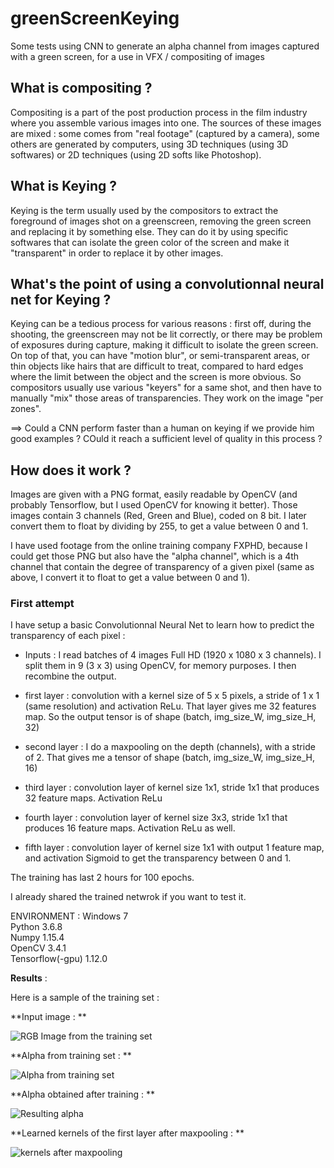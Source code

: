 # greenScreenKeying
Some tests using CNN to generate an alpha channel from images captured with a green screen, for a use in VFX / compositing of images

## What is compositing ?
Compositing is a part of the post production process in the film industry where you assemble various images into one. The sources of these images are mixed : some comes from "real footage" (captured by a camera), some others are generated by computers, using 3D techniques (using 3D softwares) or 2D techniques (using 2D softs like Photoshop). 

## What is Keying ?
Keying is the term usually used by the compositors to extract the foreground of images shot on a greenscreen, removing the green screen and replacing it by something else. They can do it by using specific softwares that can isolate the green color of the screen and make it "transparent" in order to replace it by other images.

## What's the point of using a convolutionnal neural net for Keying ?
Keying can be a tedious process for various reasons : first off, during the shooting, the greenscreen may not be lit correctly, or there may be problem of exposures during capture, making it difficult to isolate the green screen. On top of that, you can have "motion blur", or semi-transparent areas, or thin objects like hairs that are difficult to treat, compared to hard edges where the limit between the object and the screen is more obvious.
So compositors usually use various "keyers" for a same shot, and then have to manually "mix" those areas of transparencies. They work on the image "per zones".

==> Could a CNN perform faster than a human on keying if we provide him good examples ? COuld it reach a sufficient level of quality in this process ?

## How does it work ?
Images are given with a PNG format, easily readable by OpenCV (and probably Tensorflow, but I used OpenCV for knowing it better). Those images contain 3 channels (Red, Green and Blue), coded on 8 bit. I later convert them to float by dividing by 255, to get a value between 0 and 1.

I have used footage from the online training company FXPHD, because I could get those PNG but also have the "alpha channel", which is a 4th channel that contain the degree of transparency of a given pixel (same as above, I convert it to float to get a value between 0 and 1).

### First attempt

I have setup a basic Convolutionnal Neural Net to learn how to predict the transparency of each pixel :

- Inputs : I read batches of 4 images Full HD (1920 x 1080 x 3 channels). I split them in 9 (3 x 3) using OpenCV, for memory purposes. I then recombine the output.

- first layer : convolution with a kernel size of 5 x 5 pixels, a stride of 1 x 1 (same resolution) and activation ReLu. That layer gives me 32 features map. So the output tensor is of shape (batch, img_size_W, img_size_H, 32)

- second layer : I do a maxpooling on the depth (channels), with a stride of 2. That gives me a tensor of shape (batch, img_size_W, img_size_H, 16)

- third layer : convolution layer of kernel size 1x1, stride 1x1 that produces 32 feature maps. Activation ReLu

- fourth layer : convolution layer of kernel size 3x3, stride 1x1 that produces 16 feature maps. Activation ReLu as well.

- fifth layer : convolution layer of kernel size 1x1 with output 1 feature map, and activation Sigmoid to get the transparency between 0 and 1.

The training has last 2 hours for 100 epochs.

I already shared the trained netwrok if you want to test it.

ENVIRONMENT :
Windows 7  
Python 3.6.8  
Numpy 1.15.4  
OpenCV 3.4.1  
Tensorflow(-gpu) 1.12.0  

**Results** :

Here is a sample of the training set :

**Input image : **

![RGB Image from the training set](https://previews.dropbox.com/p/thumb/AAUWD4PGJsmIw9JSJYi1rfxHmYWb-n6nMgkuGGXXSiLMhChQJE_XUtbExYLa7b1IA54OaAlM_joQzLzNR_QuHnkvunMHnw10N3GUIlEAoSjC2npDQ98GPQtzQl2YygywZwmIR57kU3hqbXQyYwjLvOsR_tKjHe88MitY4W3oNoi0XSRLL9sgSQF-DTi6n_8KGRg17AZJSVIg3SZSrd3l9df6FM2Rjr5niTY3FySDpxGsvA4T0EjFZWaTRybZxgzCPF0/p.png?size_mode=5)

**Alpha from training set : **

![Alpha from training set](https://previews.dropbox.com/p/thumb/AAXEcazIAq1VZPsJsXrkPLO8df3BtkxQO0D_x0xGdVYaIejbxHGiWXWMcJUwXYFSfVIUZ2ttPqS3XDis8F35q_m1NDpKcgjyoF8eovrjbLu9i7mXmOJbuUfQVuAPEWzzOpTbXNU3bn_hNVLWyr-giZoS49rSjQml7yQDzqmB_cYrQt7Fsi5TtcfnTLqQltktv7EZaZwAgqcOQfHQ0j78c-brdlWo90pPDuDVwFRVfxRRQg/p.png?size_mode=5)

**Alpha obtained after training : **

![Resulting alpha](https://previews.dropbox.com/p/thumb/AAVoepWNXLSEsr3iy4AC2vHsDAi-zy9X_wXkv9zoTsTZrXKfhRYyru5kMP3VyB_prhU3Hk_2zBm_NqT-1lr1IE0_k0ZYTU3l2f0NLLpT-7m74gqVy7GIY53_m8oMiEB2zbbw_fgX0fR-b9KFqJY1-G1q1x98EkrhtUxMMfUiqL6dRSoIpmiXwuLR7Gal9h1IwgZAogEOBkQoiZp6cYkhsWhzObOEApQckw4H5aQCAcCbxg/p.png?size_mode=5)

**Learned kernels of the first layer after maxpooling : **

![kernels after maxpooling](https://previews.dropbox.com/p/thumb/AAW_XpacCDG-bnehT7GSxEyXaeXAHjlO5t370H0T6AEtc1F9LuyzBVfcKfFHwe70YUxDHzwzpSqtpD0M_Pl4SVcEsOJFXAUDMKlMTdCbLJ5IX7MMliO_yxcq8cgzBV804OgSMJmPOFdDDDj1VhBDsUE_dQRmRIPGZWUQ1jjYReDTTi0flphbhdieHk_Lb8Sb63laEo7X5-7odoj4YgGZvplzKJMQbU3zPMcMS0ckaKVOOg/p.png?size_mode=5)
